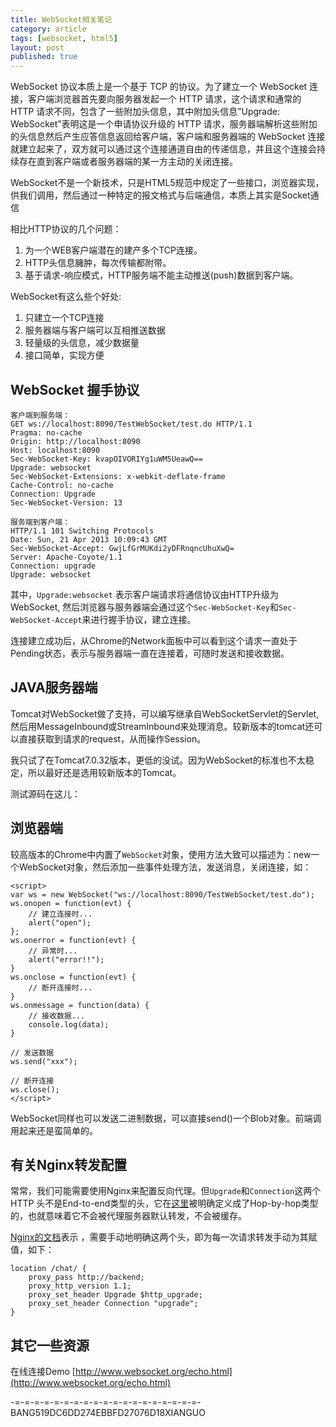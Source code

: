 ```yaml
---
title: WebSocket相关笔记
category: article
tags: [websocket, html5]
layout: post
published: true
---
```


WebSocket 协议本质上是一个基于 TCP 的协议。为了建立一个 WebSocket 连接，客户端浏览器首先要向服务器发起一个 HTTP 请求，这个请求和通常的 HTTP 请求不同，包含了一些附加头信息，其中附加头信息”Upgrade: WebSocket”表明这是一个申请协议升级的 HTTP 请求，服务器端解析这些附加的头信息然后产生应答信息返回给客户端，客户端和服务器端的 WebSocket 连接就建立起来了，双方就可以通过这个连接通道自由的传递信息，并且这个连接会持续存在直到客户端或者服务器端的某一方主动的关闭连接。

WebSocket不是一个新技术，只是HTML5规范中规定了一些接口，浏览器实现，供我们调用，然后通过一种特定的报文格式与后端通信，本质上其实是Socket通信

相比HTTP协议的几个问题：

1. 为一个WEB客户端潜在的建产多个TCP连接。
2. HTTP头信息臃肿，每次传输都附带。
3. 基于请求-响应模式，HTTP服务端不能主动推送(push)数据到客户端。

WebSocket有这么些个好处:

1. 只建立一个TCP连接
2. 服务器端与客户端可以互相推送数据
3. 轻量级的头信息，减少数据量
4. 接口简单，实现方便


## WebSocket 握手协议

    客户端到服务端： 
    GET ws://localhost:8090/TestWebSocket/test.do HTTP/1.1
    Pragma: no-cache
    Origin: http://localhost:8090
    Host: localhost:8090
    Sec-WebSocket-Key: kvapOIVORIYg1uWM5UeawQ==
    Upgrade: websocket
    Sec-WebSocket-Extensions: x-webkit-deflate-frame
    Cache-Control: no-cache
    Connection: Upgrade
    Sec-WebSocket-Version: 13
    
    服务端到客户端：
    HTTP/1.1 101 Switching Protocols
    Date: Sun, 21 Apr 2013 10:09:43 GMT
    Sec-WebSocket-Accept: GwjLfGrMUKdi2yDFRnqncUhuXwQ=
    Server: Apache-Coyote/1.1
    Connection: upgrade
    Upgrade: websocket
    

其中，`Upgrade:websocket` 表示客户端请求将通信协议由HTTP升级为WebSocket, 然后浏览器与服务器端会通过这个`Sec-WebSocket-Key`和`Sec-WebSocket-Accept`来进行握手协议，建立连接。

连接建立成功后，从Chrome的Network面板中可以看到这个请求一直处于Pending状态，表示与服务器端一直在连接着，可随时发送和接收数据。

## JAVA服务器端

Tomcat对WebSocket做了支持，可以编写继承自WebSocketServlet的Servlet, 然后用MessageInbound或StreamInbound来处理消息。较新版本的tomcat还可以直接获取到请求的request，从而操作Session。

我只试了在Tomcat7.0.32版本，更低的没试。因为WebSocket的标准也不太稳定，所以最好还是选用较新版本的Tomcat。

测试源码在这儿：

## 浏览器端

较高版本的Chrome中内置了`WebSocket`对象，使用方法大致可以描述为：new一个WebSocket对象，然后添加一些事件处理方法，发送消息，关闭连接，如：

	<script>
    var ws = new WebSocket("ws://localhost:8090/TestWebSocket/test.do");
    ws.onopen = function(evt) {
    	// 建立连接时...
        alert("open");
    };
    ws.onerror = function(evt) {
    	// 异常时...
        alert("error!!");
    }
    ws.onclose = function(evt) {
    	// 断开连接时...
    }
    ws.onmessage = function(data) {
    	// 接收数据...
        console.log(data);
    }
    
    // 发送数据
    ws.send("xxx");

	// 断开连接
    ws.close();
    </script>

WebSocket同样也可以发送二进制数据，可以直接send()一个Blob对象。前端调用起来还是蛮简单的。

## 有关Nginx转发配置

常常，我们可能需要使用Nginx来配置反向代理。但`Upgrade`和`Connection`这两个HTTP 头不是End-to-end类型的头，它在[这里](http://tools.ietf.org/html/rfc2616#section-13.5.1)被明确定义成了Hop-by-hop类型的，也就意味着它不会被代理服务器默认转发，不会被缓存。

[Nginx的文档](http://nginx.org/en/docs/http/websocket.html)表示 ，需要手动地明确这两个头，即为每一次请求转发手动为其赋值，如下：

    location /chat/ {
        proxy_pass http://backend;
        proxy_http_version 1.1;
        proxy_set_header Upgrade $http_upgrade;
        proxy_set_header Connection "upgrade";
    }
    
## 其它一些资源

在线连接Demo [http://www.websocket.org/echo.html](http://www.websocket.org/echo.html)






-=-=-=-=-=-=-=-=-=-=-=-=-=-=-=-=-=-=-=-
BANG519DC6DD274EBBFD27076D18XIANGUO